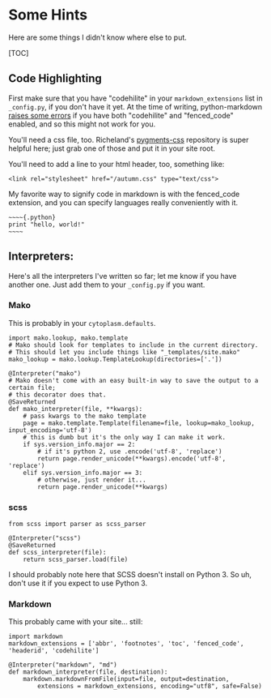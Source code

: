 # Some Hints
Here are some things I didn't know where else to put.

[TOC]

## Code Highlighting
First make sure that you have "codehilite" in your `markdown_extensions` list in `_config.py`, if you don't have it yet. At the time of writing, python-markdown [raises some errors](https://github.com/waylan/Python-Markdown/issues/60) if you have both "codehilite" and "fenced_code" enabled, and so this might not work for you.

You'll need a css file, too. Richeland's [pygments-css](https://github.com/richleland/pygments-css) repository is super helpful here; just grab one of those and put it in your site root. 

You'll need to add a line to your html header, too, something like:
~~~~{.html}
<link rel="stylesheet" href="/autumn.css" type="text/css">
~~~~

My favorite way to signify code in markdown is with the fenced_code extension, and you can specify languages really conveniently with it.

~~~~~{.markdown}
~~~~{.python}
print "hello, world!"
~~~~
~~~~~
## Interpreters:
Here's all the interpreters I've written so far; let me know if you have another one. Just add them to your `_config.py` if you want.

### Mako
This is probably in your `cytoplasm.defaults`.
~~~~~{.python}
import mako.lookup, mako.template
# Mako should look for templates to include in the current directory.
# This should let you include things like "_templates/site.mako"
mako_lookup = mako.lookup.TemplateLookup(directories=['.'])

@Interpreter("mako")
# Mako doesn't come with an easy built-in way to save the output to a certain file;
# this decorator does that.
@SaveReturned
def mako_interpreter(file, **kwargs):
    # pass kwargs to the mako template
    page = mako.template.Template(filename=file, lookup=mako_lookup, input_encoding='utf-8')
    # this is dumb but it's the only way I can make it work.
    if sys.version_info.major == 2:
        # if it's python 2, use .encode('utf-8', 'replace')
        return page.render_unicode(**kwargs).encode('utf-8', 'replace')
    elif sys.version_info.major == 3:
        # otherwise, just render it...
        return page.render_unicode(**kwargs)
~~~~~
### scss
~~~~~{.python}
from scss import parser as scss_parser

@Interpreter("scss")
@SaveReturned
def scss_interpreter(file):
    return scss_parser.load(file)

~~~~~
I should probably note here that SCSS doesn't install on Python 3. So uh, don't use it if you expect to use Python 3.

### Markdown
This probably came with your site... still:
~~~~~{.python}
import markdown
markdown_extensions = ['abbr', 'footnotes', 'toc', 'fenced_code', 'headerid', 'codehilite']

@Interpreter("markdown", "md")
def markdown_interpreter(file, destination):
    markdown.markdownFromFile(input=file, output=destination,
        extensions = markdown_extensions, encoding="utf8", safe=False)

~~~~~


    
